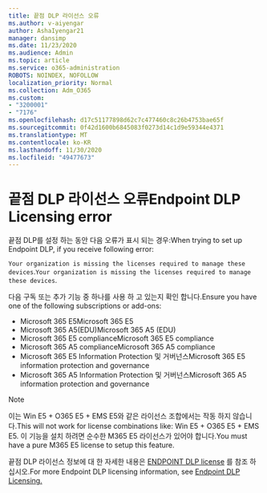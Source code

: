 ```yaml
---
title: 끝점 DLP 라이선스 오류
ms.author: v-aiyengar
author: AshaIyengar21
manager: dansimp
ms.date: 11/23/2020
ms.audience: Admin
ms.topic: article
ms.service: o365-administration
ROBOTS: NOINDEX, NOFOLLOW
localization_priority: Normal
ms.collection: Adm_O365
ms.custom:
- "3200001"
- "7176"
ms.openlocfilehash: d17c51177898d62c7c477460c8c26b4753bae65f
ms.sourcegitcommit: 0f42d1600b6845083f0273d14c1d9e59344e4371
ms.translationtype: MT
ms.contentlocale: ko-KR
ms.lasthandoff: 11/30/2020
ms.locfileid: "49477673"
---
```

# <a name="endpoint-dlp-licensing-error"></a><span data-ttu-id="526cb-102">끝점 DLP 라이선스 오류</span><span class="sxs-lookup"><span data-stu-id="526cb-102">Endpoint DLP Licensing error</span></span>

<span data-ttu-id="526cb-103">끝점 DLP를 설정 하는 동안 다음 오류가 표시 되는 경우:</span><span class="sxs-lookup"><span data-stu-id="526cb-103">When trying to set up Endpoint DLP, if you receive following error:</span></span>

<span data-ttu-id="526cb-104">`Your organization is missing the licenses required to manage these devices`.</span><span class="sxs-lookup"><span data-stu-id="526cb-104">`Your organization is missing the licenses required to manage these devices`.</span></span>

<span data-ttu-id="526cb-105">다음 구독 또는 추가 기능 중 하나를 사용 하 고 있는지 확인 합니다.</span><span class="sxs-lookup"><span data-stu-id="526cb-105">Ensure you have one of the following subscriptions or add-ons:</span></span>

- <span data-ttu-id="526cb-106">Microsoft 365 E5</span><span class="sxs-lookup"><span data-stu-id="526cb-106">Microsoft 365 E5</span></span>
- <span data-ttu-id="526cb-107">Microsoft 365 A5(EDU)</span><span class="sxs-lookup"><span data-stu-id="526cb-107">Microsoft 365 A5 (EDU)</span></span>
- <span data-ttu-id="526cb-108">Microsoft 365 E5 compliance</span><span class="sxs-lookup"><span data-stu-id="526cb-108">Microsoft 365 E5 compliance</span></span>
- <span data-ttu-id="526cb-109">Microsoft 365 A5 compliance</span><span class="sxs-lookup"><span data-stu-id="526cb-109">Microsoft 365 A5 compliance</span></span>
- <span data-ttu-id="526cb-110">Microsoft 365 E5 Information Protection 및 거버넌스</span><span class="sxs-lookup"><span data-stu-id="526cb-110">Microsoft 365 E5 information protection and governance</span></span>
- <span data-ttu-id="526cb-111">Microsoft 365 A5 Information Protection 및 거버넌스</span><span class="sxs-lookup"><span data-stu-id="526cb-111">Microsoft 365 A5 information protection and governance</span></span>

> [!NOTE]
> <span data-ttu-id="526cb-112">이는 Win E5 + O365 E5 + EMS E5와 같은 라이선스 조합에서는 작동 하지 않습니다.</span><span class="sxs-lookup"><span data-stu-id="526cb-112">This will not work for license combinations like: Win E5 + O365 E5 +  EMS E5.</span></span> <span data-ttu-id="526cb-113">이 기능을 설치 하려면 순수한 M365 E5 라이선스가 있어야 합니다.</span><span class="sxs-lookup"><span data-stu-id="526cb-113">You must have a pure M365 E5 license to setup this feature.</span></span>

<span data-ttu-id="526cb-114">끝점 DLP 라이선스 정보에 대 한 자세한 내용은 [ENDPOINT DLP license](https://docs.microsoft.com/microsoft-365/compliance/endpoint-dlp-getting-started#onboarding-devices-into-device-management) 를 참조 하십시오.</span><span class="sxs-lookup"><span data-stu-id="526cb-114">For more Endpoint DLP licensing information, see [Endpoint DLP Licensing.](https://docs.microsoft.com/microsoft-365/compliance/endpoint-dlp-getting-started#onboarding-devices-into-device-management)</span></span>
